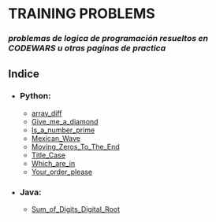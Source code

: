 # TRAINING PROBLEMS
###  *problemas de logica de programación resueltos en CODEWARS u otras paginas de practica*

## **Indice**
- ### Python:
    - [array_diff]
    - [Give_me_a_diamond]
    - [Is_a_number_prime]
    - [Mexican_Wave]
    - [Moving_Zeros_To_The_End]
    - [Title_Case]
    - [Which_are_in]
    - [Your_order_please]

- ### Java:
    - [Sum_of_Digits_Digital_Root]





[Sum_of_Digits_Digital_Root]: </Java/Sum_of_Digits_Digital_Root.md>
[array_diff]: </Python/array_diff.ipynb>
[Give_me_a_diamond]: </Python/Give me a diamond.ipynb>
[Is_a_number_prime]: </Python/Is_a_number_prime.ipynb>
[Mexican_Wave]: </Python/Mexican Wave.ipynb>
[Moving_Zeros_To_The_End]: </Python/Moving Zeros To The End.ipynb>
[Title_Case]: </Python/Title Case.ipynb>
[Which_are_in]: </Python/Which are in.ipynb>
[Your_order_please]: </Python/Your order, please.ipynb>